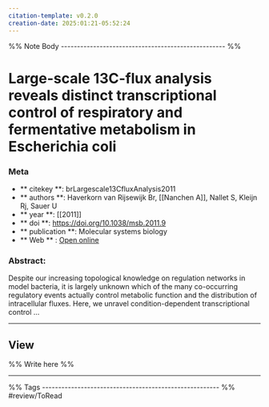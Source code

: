 ```yaml
---
citation-template: v0.2.0
creation-date: 2025:01:21-05:52:24
---
```


%% Note Body --------------------------------------------------- %%
# Large-scale 13C-flux analysis reveals distinct transcriptional control of respiratory and fermentative metabolism in Escherichia coli

### Meta
- ** citekey **: brLargescale13CfluxAnalysis2011
- ** authors **: Haverkorn van Rijsewijk Br, [[Nanchen A]], Nallet S, Kleijn Rj, Sauer U
- ** year **: [[2011]]
- ** doi **: https://doi.org/10.1038/msb.2011.9
- ** publication **: Molecular systems biology
- ** Web ** : [Open online](https://pubmed.ncbi.nlm.nih.gov/21451587/)


### Abstract:
Despite our increasing topological knowledge on regulation networks in model bacteria, it is largely unknown which of the many co-occurring regulatory events actually control metabolic function and the distribution of intracellular fluxes. Here, we unravel condition-dependent transcriptional control …

___

## View

%% Write here %%





___
%% Tags  ------------------------------------------------------- %%
#review/ToRead